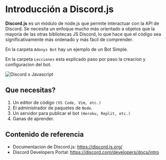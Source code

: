 # Introducción a Discord.js

**Discord.js** es un módulo de node.js que permite interactuar con la API de Discord. Se necesita un enfoque mucho más orientado a objetos que la mayoría de las otras bibliotecas JS Discord, lo que hace que el código sea significativamente más ordenado y más fácil de comprender.

En la carpeta `Adonys Bot` hay un ejemplo de un Bot Simple.

En la carpeta `Lecciones` esta explicado paso por paso la creacion y configuracion del bot.

![Discord x Javascript](https://d33wubrfki0l68.cloudfront.net/5593341e46aa96ad6aef51d157f2b2f7c053ff55/38a3e/_nuxt/images/how-i-have-built-jeeves-using-discordjs-1024.153242d.jpg)

## Que necesitas?

1. Un editor de código `(VS Code, Vim, etc.)` 
2. El administrador de paquetes de `Node`.
3. Un servidor para publicar el bot `(Heroku, Replit, etc.)`
4. Ganas de aprender.

## Contenido de referencia

- Documentacion de Discord.js: https://discord.js.org/ 
- Discord Developers Portal: https://discord.com/developers/docs/intro
